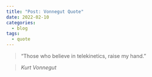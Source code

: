 ```yaml
---
title: "Post: Vonnegut Quote"
date: 2022-02-10
categories:
  - blog
tags:
  - quote
---
```


> “Those who believe in telekinetics, raise my hand.”
  
> <cite>Kurt Vonnegut</cite>
